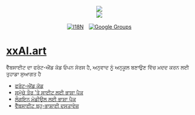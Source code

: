 <p align="center"><a href="https://xxai.art"><img src="https://cdn.jsdelivr.net/gh/xxai-art/doc/logo.svg"/></a><br/><a href="https://xxai.art"><img src="https://cdn.jsdelivr.net/gh/xxai-art/doc/xxai.svg"/></a></p><p align="center"><a href="https://github.com/xxai-art/doc#readme"><img alt="I18N" src="https://cdn.jsdelivr.net/gh/wactax/img/t.svg"/></a>　<a href="https://groups.google.com/u/0/g/xxai-art"><img alt="Google Groups" src="https://cdn.jsdelivr.net/gh/wactax/img/g-groups.svg"/></a></p>

# [xxAI.art](https://xxAI.art)

ਵੈੱਬਸਾਈਟ ਦਾ ਫਰੰਟ-ਐਂਡ ਕੋਡ ਓਪਨ ਸੋਰਸ ਹੈ, ਅਨੁਵਾਦ ਨੂੰ ਅਨੁਕੂਲ ਬਣਾਉਣ ਵਿੱਚ ਮਦਦ ਕਰਨ ਲਈ ਤੁਹਾਡਾ ਸੁਆਗਤ ਹੈ

* [ਫਰੰਟ-ਐਂਡ ਕੋਡ](https://github.com/xxai-art/web)
* [ਸਮੁੱਚੇ ਤੌਰ 'ਤੇ ਸਾਈਟ ਲਈ ਭਾਸ਼ਾ ਪੈਕ](https://github.com/xxai-art/web/tree/main/i18n)
* [ਲੌਗਇਨ ਮੋਡੀਊਲ ਲਈ ਭਾਸ਼ਾ ਪੈਕ](https://github.com/wacpkg/user/tree/main/ui.i18n)
* [ਵੈੱਬਸਾਈਟ ਬਹੁ-ਭਾਸ਼ਾਈ ਦਸਤਾਵੇਜ਼](https://github.com/xxai-doc)
